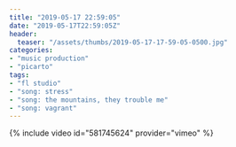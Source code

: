 ```yaml
---
title: "2019-05-17 22:59:05"
date: "2019-05-17T22:59:05Z"
header:
  teaser: "/assets/thumbs/2019-05-17-17-59-05-0500.jpg"
categories:
- "music production"
- "picarto"
tags:
- "fl studio"
- "song: stress"
- "song: the mountains, they trouble me"
- "song: vagrant"
---
```

{% include video id="581745624" provider="vimeo" %}
